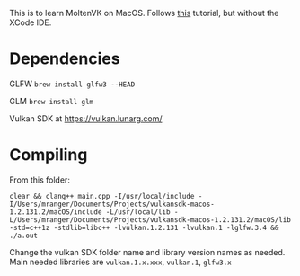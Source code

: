 This is to learn MoltenVK on MacOS. Follows [this](https://vulkan-tutorial.com/Drawing_a_triangle/Setup/Base_code) tutorial, but without the XCode IDE.

# Dependencies

GLFW
`brew install glfw3 --HEAD`

GLM
`brew install glm`

Vulkan SDK at https://vulkan.lunarg.com/

# Compiling

From this folder:

```
clear && clang++ main.cpp -I/usr/local/include -I/Users/mranger/Documents/Projects/vulkansdk-macos-1.2.131.2/macOS/include -L/usr/local/lib -L/Users/mranger/Documents/Projects/vulkansdk-macos-1.2.131.2/macOS/lib -std=c++1z -stdlib=libc++ -lvulkan.1.2.131 -lvulkan.1 -lglfw.3.4 && ./a.out
```

Change the vulkan SDK folder name and library version names as needed. Main needed libraries are `vulkan.1.x.xxx`, `vulkan.1`, `glfw3.x`
